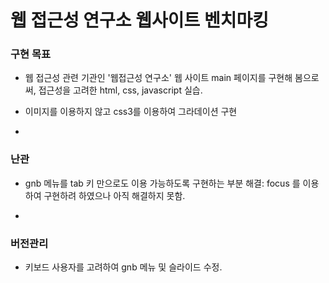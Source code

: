 # 웹 접근성 연구소 웹사이트 벤치마킹

### 구현 목표
- 웹 접근성 관련 기관인 '웹접근성 연구소' 웹 사이트 main 페이지를 구현해 봄으로써,
	접근성을 고려한 html, css, javascript 실습.
- 이미지를 이용하지 않고 css3를 이용하여 그라데이션 구현

-


### 난관
- gnb 메뉴를 tab 키 만으로도 이용 가능하도록 구현하는 부분
	해결: focus 를 이용하여 구현하려 하였으나 아직 해결하지 못함.

-

### 버전관리
- 키보드 사용자를 고려하여 gnb 메뉴 및 슬라이드 수정.
